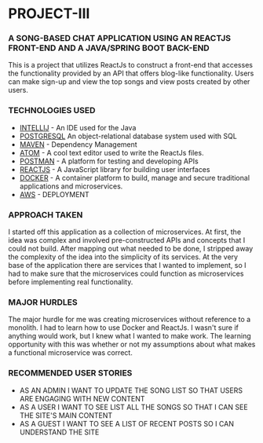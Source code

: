 # PROJECT-III
### A SONG-BASED CHAT APPLICATION USING AN REACTJS FRONT-END AND A JAVA/SPRING BOOT BACK-END

This is a project that utilizes ReactJs to construct a front-end that accesses the functionality provided by an API that offers blog-like functionality. Users can make sign-up and view the top songs and view posts created by other users.


### TECHNOLOGIES USED
* [INTELLIJ](https://www.jetbrains.com/idea/) - An IDE used for the Java
* [POSTGRESQL](https://www.postgresql.org) An object-relational database system used with SQL
* [MAVEN](https://maven.apache.org/) - Dependency Management 
* [ATOM](https://atom.io) - A cool text editor used to write the ReactJs files.
* [POSTMAN](https://www.getpostman.com) - A platform for testing and developing APIs
* [REACTJS](https://reactjs.org/) - A JavaScript library for building user interfaces
* [DOCKER](https://www.docker.com/) - A container platform to build, manage and secure traditional applications and microservices.
* [AWS]() - DEPLOYMENT
### APPROACH TAKEN
I started off this application as a collection of microservices. At first, the idea was complex and involved pre-constructed APIs and concepts that I could not build. After mapping out what needed to be done, I stripped away the complexity of the idea into the simplicity of its services. At the very base of the application there are services that I wanted to implement, so I had to make sure that the microservices could function as microservices before implementing real functionality.

### MAJOR HURDLES
The major hurdle for me was creating microservices without reference to a monolith. I had to learn how to use Docker and ReactJs. I wasn't sure if anything would work, but I knew what I wanted to make work. The learning opportunity with this was whether or not my assumptions about what makes a functional microservice was correct. 

### RECOMMENDED USER STORIES
* AS AN ADMIN I WANT TO UPDATE THE SONG LIST SO THAT USERS ARE ENGAGING WITH NEW CONTENT
* AS A USER I WANT TO SEE LIST ALL THE SONGS SO THAT I CAN SEE THE SITE'S MAIN CONTENT
* AS A GUEST I WANT TO SEE A LIST OF RECENT POSTS SO I CAN UNDERSTAND THE SITE
